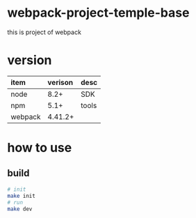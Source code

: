 # webpack-project-temple-base

this is project of webpack

# version

| item    | verison | desc |
|:--------|:--------|:-----|
| node    | 8.2+    | SDK  |
| npm     | 5.1+    | tools |
| webpack | 4.41.2+ | |


# how to use

## build

```bash
# init
make init
# run
make dev
```